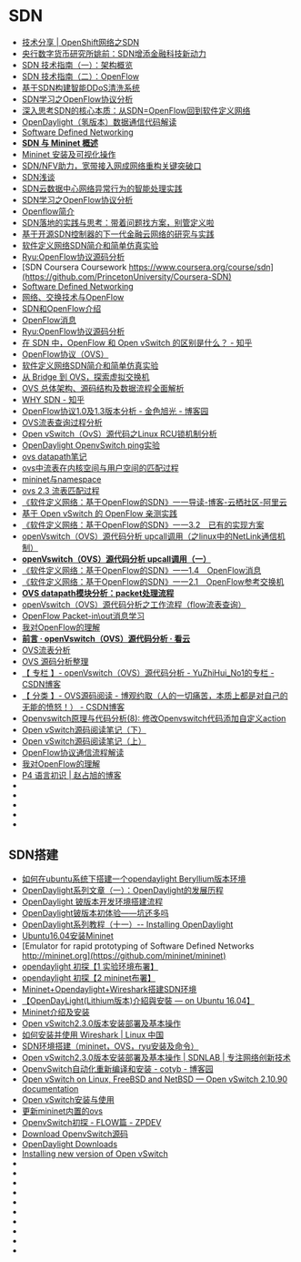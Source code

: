# SDN


*   [技术分享 | OpenShift网络之SDN](http://dockone.io/article/8204)
*   [央行数字货币研究所姚前：SDN增添金融科技新动力](http://www.iyiou.com/p/65926)
*   [SDN 技术指南（一）：架构概览](https://riboseyim.github.io/2017/05/12/SDN/)
*   [SDN 技术指南（二）：OpenFlow](https://riboseyim.github.io/2017/08/22/SDN-OpenFlow/)
*   [基于SDN构建智能DDoS清洗系统](http://blog.nsfocus.net/sdn-ddos-cleaning-system)
*   [SDN学习之OpenFlow协议分析](http://www.cnblogs.com/sgatbl/p/6822154.html)
*   [深入思考SDN的核心本质：从SDN=OpenFlow回到软件定义网络](https://www.sdnlab.com/8078.html)
*   [OpenDaylight（氢版本）数据通信代码解读](http://blog.sina.com.cn/s/blog_138c6e98e0102viuv.html)
*   [Software Defined Networking](https://www.coursera.org/learn/sdn)
*   [**SDN 与 Mininet 概述**](https://blog.csdn.net/Neo233/article/details/79763221)
*   [Mininet 安装及可视化操作](https://blog.csdn.net/asneverbefore/article/details/78916645)
*   [SDN/NFV助力，宽带接入网成网络重构关键突破口](http://www.d1net.com/data/vendor/484656.html)
*   [SDN浅谈](https://www.tuicool.com/articles/Q3uQf2)
*   [SDN云数据中心网络异常行为的智能处理实践](http://cloud.51cto.com/art/201711/558419.htm)
*   [SDN学习之OpenFlow协议分析](http://www.cnblogs.com/sgatbl/p/6822154.html)
*   [Openflow简介](https://www.tuicool.com/articles/FnqYVb)
*   [SDN落地的实践与思考：带着问题找方案，别管定义啦](https://www.sdnlab.com/4433.html)
*   [基于开源SDN控制器的下一代金融云网络的研究与实践](http://geek.csdn.net/news/detail/256569?utm_source=tuicool&utm_medium=referral)
*   [软件定义网络SDN简介和简单仿真实验](http://blog.nsfocus.net/%E8%BD%AF%E4%BB%B6%E5%AE%9A%E4%B9%89%E7%BD%91%E7%BB%9Csdn%E7%AE%80%E4%BB%8B%E5%92%8C%E7%AE%80%E5%8D%95%E4%BB%BF%E7%9C%9F%E5%AE%9E%E9%AA%8C/?utm_source=tuicool&utm_medium=referral)
*   [Ryu:OpenFlow协议源码分析](http://www.sdnlab.com/12838.html?utm_source=tuicool&utm_medium=referral)
*   [SDN Coursera Coursework https://www.coursera.org/course/sdn](https://github.com/PrincetonUniversity/Coursera-SDN)
*   [Software Defined Networking](https://zh.coursera.org/learn/sdn?tdsourcetag=s_pctim_aiomsg)
*   [网络、交换技术与OpenFlow](http://tech.ifeng.com/a/20180328/44921976_0.shtml?utm_source=tuicool&utm_medium=referral)
*   [SDN和OpenFlow介绍](http://www.just4coding.com/blog/2016/12/31/introducing-openflow/?utm_source=tuicool&utm_medium=referral)
*   [OpenFlow消息](http://www.cnblogs.com/zhanglei93/p/5003326.html?utm_source=tuicool&utm_medium=referral)
*   [Ryu:OpenFlow协议源码分析](http://www.muzixing.com/pages/2015/07/24/ryuopenflowxie-yi-yuan-ma-fen-xi.html?utm_source=tuicool&utm_medium=referral)
*   [在 SDN 中，OpenFlow 和 Open vSwitch 的区别是什么？ - 知乎](https://www.zhihu.com/question/24178046)
*   [OpenFlow协议（OVS）](http://www.cnblogs.com/liangan/p/5589214.html?utm_source=tuicool&utm_medium=referral)
*   [软件定义网络SDN简介和简单仿真实验](http://blog.nsfocus.net/%E8%BD%AF%E4%BB%B6%E5%AE%9A%E4%B9%89%E7%BD%91%E7%BB%9Csdn%E7%AE%80%E4%BB%8B%E5%92%8C%E7%AE%80%E5%8D%95%E4%BB%BF%E7%9C%9F%E5%AE%9E%E9%AA%8C/?utm_source=tuicool&utm_medium=referral)
*   [从 Bridge 到 OVS，探索虚拟交换机](http://www.cnblogs.com/bakari/p/8097439.html?utm_source=tuicool&utm_medium=referral)
*   [OVS 总体架构、源码结构及数据流程全面解析](http://www.cnblogs.com/bakari/p/8097478.html?utm_source=tuicool&utm_medium=referral)
*   [WHY SDN - 知乎](https://zhuanlan.zhihu.com/p/49849558)
*   [OpenFlow协议1.0及1.3版本分析 - 金色旭光 - 博客园](http://www.cnblogs.com/goldsunshine/p/7262484.html?utm_source=tuicool&utm_medium=referral)
*   [OVS流表查询过程分析](https://blog.csdn.net/vonzhoufz/article/details/36005667?utm_source=tuicool&utm_medium=referral)
*   [Open vSwitch（OvS）源代码之Linux RCU锁机制分析](https://linux.cn/article-4298-1-rss.html?utm_source=tuicool&utm_medium=referral)
*   [OpenDaylight OpenvSwitch ping实验](http://vinllen.com/opendaylight-ovs-pingshi-yan/)
*   [ovs datapath笔记](http://vinllen.com/ovs-datapathbi-ji/)
*   [ovs中流表在内核空间与用户空间的匹配过程](http://vinllen.com/ovs-facethe-subfacetde-guan-xi/)
*   [mininet与namespace](http://vinllen.com/mininetyu-namespace/)
*   [ovs 2.3 流表匹配过程](http://vinllen.com/ovs-2-3-datapatchnei-he-liu-biao-pi-pei-guo-cheng/)
*   [《软件定义网络：基于OpenFlow的SDN》一一导读-博客-云栖社区-阿里云](https://yq.aliyun.com/articles/120259)
*   [基于 Open vSwitch 的 OpenFlow 亲测实践](https://www.linuxidc.com/Linux/2017-06/144772.htm?utm_source=tuicool&utm_medium=referral)
*   [《软件定义网络：基于OpenFlow的SDN》一一3.2　已有的实现方案](https://yq.aliyun.com/articles/120237?spm=a2c4e.11153940.blogcont120259.23.64611194imY8tk)
*   [openVswitch（OVS）源代码分析 upcall调用（之linux中的NetLink通信机制）](https://blog.csdn.net/YuZhiHui_No1/article/details/40790131)
*   [**openVswitch（OVS）源代码分析 upcall调用（一）**](https://blog.csdn.net/YuZhiHui_No1/article/details/41546481)
*   [《软件定义网络：基于OpenFlow的SDN》一一1.4　OpenFlow消息](https://yq.aliyun.com/articles/119409?spm=a2c4e.11153940.blogcont120259.12.64611194imY8tk)
*   [《软件定义网络：基于OpenFlow的SDN》一一2.1　OpenFlow参考交换机](https://yq.aliyun.com/articles/119424?spm=a2c4e.11153940.blogcont120259.16.64611194imY8tk)
*   [**OVS datapath模块分析：packet处理流程**](https://blog.csdn.net/YuZhiHui_No1/article/details/38112557)
*   [openVswitch（OVS）源代码分析之工作流程（flow流表查询）](https://blog.csdn.net/YuZhiHui_No1/article/details/39504139)
*   [OpenFlow Packet-in\out消息学习](https://blog.csdn.net/neo233/article/details/79681094)
*   [我对OpenFlow的理解](https://blog.csdn.net/haidalongjuanfeng/article/details/61196489)
*   [**前言 · openVswitch（OVS）源代码分析 · 看云**](https://www.kancloud.cn/digest/openvswitch/117244)
*   [OVS流表分析](https://www.sdnlab.com/16414.html)
*   [OVS 源码分析整理](https://www.jianshu.com/p/bf112793d658)
*   [【 专栏 】- openVswitch（OVS）源代码分析 - YuZhiHui_No1的专栏 - CSDN博客](https://blog.csdn.net/YuZhiHui_No1/column/info/openvswitch)
*   [【 分类 】- OVS源码阅读 - 博观约取（人的一切痛苦，本质上都是对自己的无能的愤怒！） - CSDN博客](https://blog.csdn.net/vonzhoufz/article/category/1915277/1)
*   [Openvswitch原理与代码分析(8): 修改Openvswitch代码添加自定义action](https://blog.csdn.net/popsuper1982/article/details/52663956)
*   [Open vSwitch源码阅读笔记（下）](https://www.sdnlab.com/18674.html)
*   [Open vSwitch源码阅读笔记（上）](https://www.sdnlab.com/18668.html)
*   [OpenFlow协议通信流程解读](https://www.sdnlab.com/sdn-guide/14812.html)
*   [我对OpenFlow的理解](https://blog.csdn.net/haidalongjuanfeng/article/details/61196489)
*   [P4 语言初识 | 赵占旭的博客](https://zhaozhanxu.com/2018/08/24/P4/2018-08-24-P4-Spec/)
*   []()
*   []()
*   []()
*   []()
*   []()

## SDN搭建
*   [如何在ubuntu系统下搭建一个opendaylight Beryllium版本环境](https://www.aliyun.com/jiaocheng/153349.html?spm=5176.100033.2.7.5999778bYvn9Vs)
*   [OpenDaylight系列文章（一）：OpenDaylight的发展历程](https://www.sdnlab.com/community/article/odl/955)
*   [OpenDaylight 铍版本开发环境搭建流程](https://www.aliyun.com/jiaocheng/129664.html?spm=5176.100033.2.5.5999778bYvn9Vs)
*   [OpenDaylight铍版本初体验——坑还多吗](https://www.sdnlab.com/15943.html)
*   [OpenDaylight系列教程（十一）-- Installing OpenDaylight](https://www.aliyun.com/jiaocheng/826157.html)
*   [Ubuntu16.04安装Mininet](https://blog.csdn.net/linyixiao88/article/details/65651390)
*   [Emulator for rapid prototyping of Software Defined Networks http://mininet.org](https://github.com/mininet/mininet)
*   [opendaylight 初探【1 实验环境布署】](https://www.cnblogs.com/veniceslove/p/6293848.html)
*   [opendaylight 初探【2 mininet布署】](https://www.cnblogs.com/veniceslove/p/6294045.html)
*   [Mininet+Opendaylight+Wireshark搭建SDN环境](http://blog.51cto.com/wanxiule/1912730)
*   [【OpenDayLight(Lithium版本)介紹與安裝 — on Ubuntu 16.04】](https://ting-kuan.blog/2017/11/08/%E3%80%90opendaylightlithium%E7%89%88%E6%9C%AC%E4%BB%8B%E7%B4%B9%E8%88%87%E5%AE%89%E8%A3%9D-on-ubuntu-16-04%E3%80%91/?tdsourcetag=s_pctim_aiomsg)
*   [Mininet介绍及安装](https://www.cnblogs.com/xiaoxt/p/5499078.html)
*   [Open vSwitch2.3.0版本安装部署及基本操作](https://www.sdnlab.com/3166.html)
*   [如何安装并使用 Wireshark | Linux 中国](https://blog.csdn.net/f8qg7f9yd02pe/article/details/82975816)
*   [SDN环境搭建（mininet，OVS，ryu安装及命令）](https://www.cnblogs.com/likailiche/p/4383933.html)
*   [Open vSwitch2.3.0版本安装部署及基本操作 | SDNLAB | 专注网络创新技术](https://www.sdnlab.com/3166.html)
*   [OpenvSwitch自动化重新编译和安装 - cotyb - 博客园](https://www.cnblogs.com/cotyb/p/5062904.html)
*   [Open vSwitch on Linux, FreeBSD and NetBSD — Open vSwitch 2.10.90 documentation](http://docs.openvswitch.org/en/latest/intro/install/general/)
*   [Open vSwitch安装与使用](http://aidaiz.com/openvswitch-build/)
*   [更新mininet内置的ovs](https://blog.csdn.net/aspenstars/article/details/78393448)
*   [OpenvSwitch初探 - FLOW篇 - ZPDEV](http://910216.com/archives/ovs_flow.html)
*   [Download OpenvSwitch源码](https://www.openvswitch.org/download/)
*   [OpenDaylight Downloads](https://docs.opendaylight.org/en/latest/downloads.html)
*   [Installing new version of Open vSwitch](https://github.com/mininet/mininet/wiki/Installing-new-version-of-Open-vSwitch)
*   []()
*   []()
*   []()
*   []()
*   []()
*   []()
*   []()
*   []()
*   []()
*   []()





